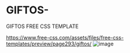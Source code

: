 # GIFTOS-
GIFTOS FREE CSS TEMPLATE

https://www.free-css.com/assets/files/free-css-templates/preview/page293/giftos/
![image](https://github.com/ji33/GIFTOS-/assets/109155518/7216826a-10cc-4d5d-aa28-c21267ea8a37)
